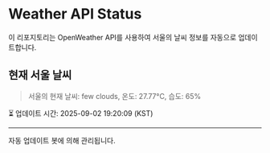 
# Weather API Status

이 리포지토리는 OpenWeather API를 사용하여 서울의 날씨 정보를 자동으로 업데이트합니다.

## 현재 서울 날씨
> 서울의 현재 날씨: few clouds, 온도: 27.77°C, 습도: 65%

⏳ 업데이트 시간: 2025-09-02 19:20:09 (KST)

---
자동 업데이트 봇에 의해 관리됩니다.
